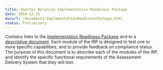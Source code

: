 ```yaml
---
title: Smarter Balanced Implementation Readiness Package
date: 2014-12-31
docurl: /documents/ImplementationReadinessPackage.html
status: Preliminary
---
```


Contains links to the <a href="http://smarterapp.cresst.net/">Implementation Readiness Package</a> and to a <a href="/documents/ImplementationReadinessPackage.pdf">descriptive document</a>. Each module of the IRP is designed to test one or more specific capabilities, and to provide feedback on compliance status. The purpose of this document is to describe each of the modules of the IRP, and identify the specific functional requirements of the Assessment Delivery System that they will test.